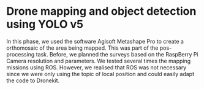 # Drone mapping and object detection using YOLO v5
In this phase, we used the software Agisoft Metashape Pro to create a orthomosaic of the area being mapped. This was part of the pos-processing task. Before, we planned the surveys based on the RaspBerry Pi Camera resolution and parameters. We tested several times the mapping missions using ROS. However, we realised that ROS was not necessary since we were only using the topic of local position and could easily adapt the code to Dronekit. 
